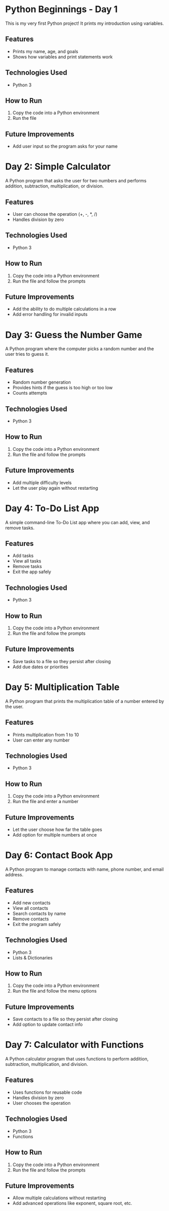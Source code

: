# Python Beginnings - Day 1

This is my very first Python project! It prints my introduction using variables.

## Features
- Prints my name, age, and goals
- Shows how variables and print statements work

## Technologies Used
- Python 3

## How to Run
1. Copy the code into a Python environment
2. Run the file

## Future Improvements
- Add user input so the program asks for your name





  
# Day 2: Simple Calculator

A Python program that asks the user for two numbers and performs addition, subtraction, multiplication, or division.

## Features
- User can choose the operation (+, -, *, /)
- Handles division by zero

## Technologies Used
- Python 3

## How to Run
1. Copy the code into a Python environment
2. Run the file and follow the prompts

## Future Improvements
- Add the ability to do multiple calculations in a row
- Add error handling for invalid inputs




# Day 3: Guess the Number Game

A Python program where the computer picks a random number and the user tries to guess it.

## Features
- Random number generation
- Provides hints if the guess is too high or too low
- Counts attempts

## Technologies Used
- Python 3

## How to Run
1. Copy the code into a Python environment
2. Run the file and follow the prompts

## Future Improvements
- Add multiple difficulty levels
- Let the user play again without restarting

# Day 4: To-Do List App

A simple command-line To-Do List app where you can add, view, and remove tasks.

## Features
- Add tasks
- View all tasks
- Remove tasks
- Exit the app safely

## Technologies Used
- Python 3

## How to Run
1. Copy the code into a Python environment
2. Run the file and follow the prompts

## Future Improvements
- Save tasks to a file so they persist after closing
- Add due dates or priorities

# Day 5: Multiplication Table

A Python program that prints the multiplication table of a number entered by the user.

## Features
- Prints multiplication from 1 to 10
- User can enter any number

## Technologies Used
- Python 3

## How to Run
1. Copy the code into a Python environment
2. Run the file and enter a number

## Future Improvements
- Let the user choose how far the table goes
- Add option for multiple numbers at once

# Day 6: Contact Book App

A Python program to manage contacts with name, phone number, and email address.

## Features
- Add new contacts
- View all contacts
- Search contacts by name
- Remove contacts
- Exit the program safely

## Technologies Used
- Python 3
- Lists & Dictionaries

## How to Run
1. Copy the code into a Python environment
2. Run the file and follow the menu options

## Future Improvements
- Save contacts to a file so they persist after closing
- Add option to update contact info

# Day 7: Calculator with Functions

A Python calculator program that uses functions to perform addition, subtraction, multiplication, and division.

## Features
- Uses functions for reusable code
- Handles division by zero
- User chooses the operation

## Technologies Used
- Python 3
- Functions

## How to Run
1. Copy the code into a Python environment
2. Run the file and follow the prompts

## Future Improvements
- Allow multiple calculations without restarting
- Add advanced operations like exponent, square root, etc.
